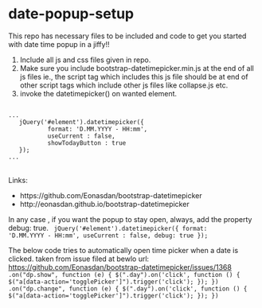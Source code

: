 # date-popup-setup
This repo has necessary files to be included and code to get you started with date time popup in a jiffy!!

1. Include all js and css files given in repo.
2. Make sure you include bootstrap-datetimepicker.min.js at the end of all js files ie., the script tag which includes this js file should be at end of other script tags which include other js files like collapse.js etc.
3. invoke the datetimepicker() on wanted element.

<code>
...
   jQuery('#element').datetimepicker({
           format: 'D.MM.YYYY - HH:mm',
           useCurrent : false,
           showTodayButton : true
   });
...
</code>
<br />

Links: 
<ul>
<li>https://github.com/Eonasdan/bootstrap-datetimepicker</li>
<li> http://eonasdan.github.io/bootstrap-datetimepicker</li>
</ul>


In any case , if you want the popup to stay open, always, add the property debug: true.
<code>
   jQuery('#element').datetimepicker({
           format: 'D.MM.YYYY - HH:mm',
           useCurrent : false,
           debug: true
   });
</code>

The below code tries to automatically open time picker when a date is clicked. taken from issue filed at bewlo url:
https://github.com/Eonasdan/bootstrap-datetimepicker/issues/1368
<code>
                .on("dp.show", function (e) {
                    $(".day").on('click', function () {
                        $("a[data-action='togglePicker']").trigger('click');
                    });
                })
                .on("dp.change", function (e) {
                    $(".day").on('click', function () {
                        $("a[data-action='togglePicker']").trigger('click');
                    });
                })
</code>                
